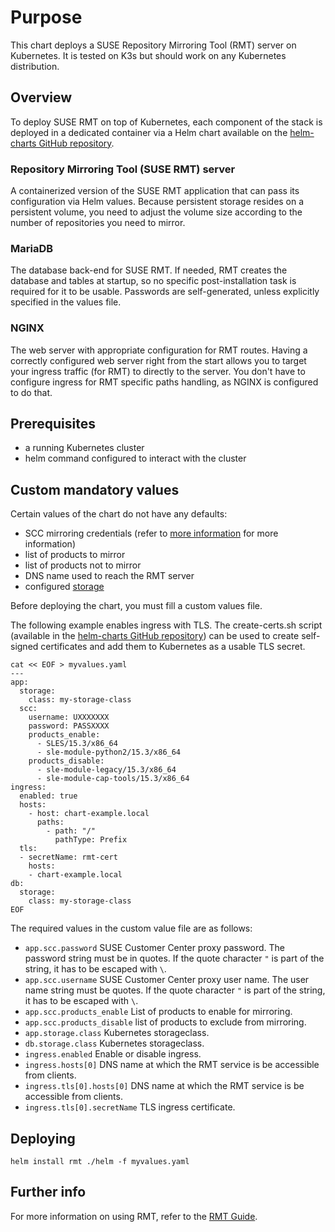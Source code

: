 # Purpose

This chart deploys a SUSE Repository Mirroring Tool (RMT) server on Kubernetes.
It is tested on K3s but should work on any Kubernetes distribution.

## Overview

To deploy SUSE RMT on top of Kubernetes, each component of the stack is deployed in a dedicated container via a
Helm chart available on the [helm-charts GitHub repository](https://github.com/SUSE/helm-charts/tree/main/rmt-helm).

### Repository Mirroring Tool (SUSE RMT) server

A containerized version of the SUSE RMT application that can pass its configuration via Helm values. Because persistent storage resides on a persistent volume, you need to adjust the volume size according to the number of repositories you need to mirror.

### MariaDB

The database back-end for SUSE RMT.
If needed, RMT creates the database and tables at startup, so no specific
post-installation task is required for it to be usable. Passwords are
self-generated, unless explicitly specified in the values file.

### NGINX

The web server with appropriate configuration for RMT routes. Having a correctly
configured web server right from the start allows you to target your ingress traffic
(for RMT) to directly to the server. You don't have to configure ingress for RMT specific
paths handling, as NGINX is configured to do that.

## Prerequisites

- a running Kubernetes cluster
- helm command configured to interact with the cluster

## Custom mandatory values

Certain values of the chart do not have any defaults:
- SCC mirroring credentials (refer to [more information](https://documentation.suse.com/sles/html/SLES-all/cha-rmt-mirroring.html#sec-rmt-mirroring-credentials) for more information)
- list of products to mirror
- list of products not to mirror
- DNS name used to reach the RMT server
- configured [storage](https://kubernetes.io/docs/concepts/storage/)

Before deploying the chart, you must fill a custom values file.

The following example enables ingress with TLS. The create-certs.sh script
(available in the [helm-charts GitHub repository](https://github.com/SUSE/helm-charts/tree/main/rmt-helm)) can be used
to create self-signed certificates and add them to Kubernetes as a usable TLS
secret.

```
cat << EOF > myvalues.yaml
---
app:
  storage:
    class: my-storage-class
  scc:
    username: UXXXXXXX
    password: PASSXXXX
    products_enable:
      - SLES/15.3/x86_64
      - sle-module-python2/15.3/x86_64
    products_disable:
      - sle-module-legacy/15.3/x86_64
      - sle-module-cap-tools/15.3/x86_64
ingress:
  enabled: true
  hosts:
    - host: chart-example.local
      paths:
        - path: "/"
          pathType: Prefix
  tls:
  - secretName: rmt-cert
    hosts:
    - chart-example.local
db:
  storage:
    class: my-storage-class
EOF
```

The required values in the custom value file are as follows:

- `app.scc.password` SUSE Customer Center proxy password. The password string must be in quotes. If the quote character `"` is part of the string, it has to be escaped with `\`.
- `app.scc.username` SUSE Customer Center proxy user name. The user name string must be quotes. If the quote character `"` is part of the string, it has to be escaped with `\`.
- `app.scc.products_enable` List of products to enable for mirroring.
- `app.scc.products_disable` list of products to exclude from mirroring.
- `app.storage.class` Kubernetes storageclass.
- `db.storage.class` Kubernetes storageclass.
- `ingress.enabled` Enable or disable ingress.
- `ingress.hosts[0]` DNS name at which the RMT service is be accessible from clients.
- `ingress.tls[0].hosts[0]` DNS name at which the RMT service is be accessible from clients.
- `ingress.tls[0].secretName` TLS ingress certificate.

## Deploying

`helm install rmt ./helm -f myvalues.yaml`

## Further info

For more information on using RMT, refer to the [RMT Guide](https://documentation.suse.com/sles/15-SP6/html/SLES-all/book-rmt.html).